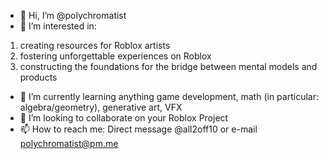 - 👋 Hi, I’m @polychromatist
- 👀 I’m interested in:
1. creating resources for Roblox artists
2. fostering unforgettable experiences on Roblox
3. constructing the foundations for the bridge between mental models and products
- 🌱 I’m currently learning anything game development, math (in particular: algebra/geometry), generative art, VFX
- 💞️ I’m looking to collaborate on your Roblox Project
- 📫 How to reach me: Direct message @all2off10 or e-mail polychromatist@pm.me

<!---
polychromatist/polychromatist is a ✨ special ✨ repository because its `README.md` (this file) appears on your GitHub profile.
You can click the Preview link to take a look at your changes.
--->
